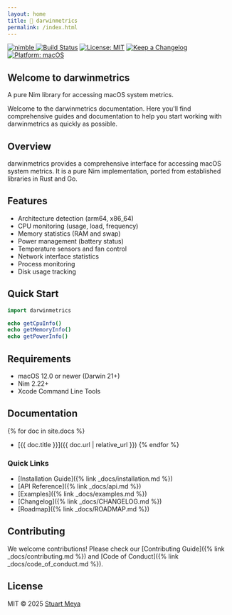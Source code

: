 ```yaml
---
layout: home
title: 🐹 darwinmetrics
permalink: /index.html
---
```


<div class="badges">
<a href="https://github.com/sm-moshi/darwinmetrics">
  <img src="https://img.shields.io/badge/nimble-main-green" alt="nimble">
</a>
<a href="https://github.com/sm-moshi/darwinmetrics/actions/workflows/build.yml"><img src="https://github.com/sm-moshi/darwinmetrics/actions/workflows/build.yml/badge.svg?branch=main" alt="Build Status"></a>
<a href="LICENSE"><img src="https://img.shields.io/badge/License-MIT-blue.svg" alt="License: MIT"></a>
<a href="docs/CHANGELOG.md">
  <img src="https://img.shields.io/badge/changelog-Keep%20a%20Changelog-%23E05735" alt="Keep a Changelog">
</a>
<a href="#">
  <img src="https://img.shields.io/badge/platform-macOS%20(Darwin)-lightblue.svg" alt="Platform: macOS">
</a>
</div>

## Welcome to darwinmetrics

A pure Nim library for accessing macOS system metrics.

Welcome to the darwinmetrics documentation. Here you'll find comprehensive guides and documentation to help you start working with darwinmetrics as quickly as possible.

## Overview

darwinmetrics provides a comprehensive interface for accessing macOS system metrics. It is a pure Nim implementation, ported from established libraries in Rust and Go.

## Features

- Architecture detection (arm64, x86_64)
- CPU monitoring (usage, load, frequency)
- Memory statistics (RAM and swap)
- Power management (battery status)
- Temperature sensors and fan control
- Network interface statistics
- Process monitoring
- Disk usage tracking

## Quick Start

```nim
import darwinmetrics

echo getCpuInfo()
echo getMemoryInfo()
echo getPowerInfo()
```

## Requirements

- macOS 12.0 or newer (Darwin 21+)
- Nim 2.22+
- Xcode Command Line Tools

## Documentation

{% for doc in site.docs %}

- [{{ doc.title }}]({{ doc.url | relative_url }})
{% endfor %}

### Quick Links
<!-- markdownlint-disable MD037 -->
- [Installation Guide]({% link _docs/installation.md %})
- [API Reference]({% link _docs/api.md %})
- [Examples]({% link _docs/examples.md %})
- [Changelog]({% link _docs/CHANGELOG.md %})
- [Roadmap]({% link _docs/ROADMAP.md %})

## Contributing
<!-- markdownlint-disable MD037 -->
We welcome contributions! Please check our [Contributing Guide]({% link _docs/contributing.md %}) and [Code of Conduct]({% link _docs/code_of_conduct.md %}).

## License

MIT © 2025 [Stuart Meya](https://github.com/sm-moshi)
